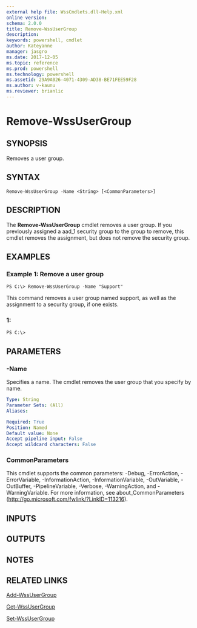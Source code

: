 ```yaml
---
external help file: WssCmdlets.dll-Help.xml
online version: 
schema: 2.0.0
title: Remove-WssUserGroup
description: 
keywords: powershell, cmdlet
author: Kateyanne
manager: jasgro
ms.date: 2017-12-05
ms.topic: reference
ms.prod: powershell
ms.technology: powershell
ms.assetid: 29A9A026-4071-4309-AD38-BE71FEE59F28
ms.author: v-kaunu
ms.reviewer: brianlic
---
```


# Remove-WssUserGroup

## SYNOPSIS
Removes a user group.

## SYNTAX

```
Remove-WssUserGroup -Name <String> [<CommonParameters>]
```

## DESCRIPTION
The **Remove-WssUserGroup** cmdlet removes a user group.
If you previously assigned a aad_1 security group to the group to remove, this cmdlet removes the assignment, but does not remove the security group.

## EXAMPLES

### Example 1: Remove a user group
```
PS C:\> Remove-WssUserGroup -Name "Support"
```

This command removes a user group named support, as well as the assignment to a security group, if one exists.

### 1:
```
PS C:\>
```

## PARAMETERS

### -Name
Specifies a name.
The cmdlet removes the user group that you specify by name.

```yaml
Type: String
Parameter Sets: (All)
Aliases: 

Required: True
Position: Named
Default value: None
Accept pipeline input: False
Accept wildcard characters: False
```

### CommonParameters
This cmdlet supports the common parameters: -Debug, -ErrorAction, -ErrorVariable, -InformationAction, -InformationVariable, -OutVariable, -OutBuffer, -PipelineVariable, -Verbose, -WarningAction, and -WarningVariable. For more information, see about_CommonParameters (http://go.microsoft.com/fwlink/?LinkID=113216).

## INPUTS

## OUTPUTS

## NOTES

## RELATED LINKS

[Add-WssUserGroup](./Add-WssUserGroup.md)

[Get-WssUserGroup](./Get-WssUserGroup.md)

[Set-WssUserGroup](./Set-WssUserGroup.md)

